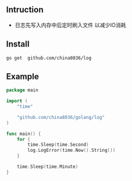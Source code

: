 ## Intruction
* 日志先写入内存中后定时刷入文件 以减少IO消耗


## Install


```sh
go get  github.com/china8036/log
```

## Example

```go
package main

import (
	"time"

	"github.com/china8036/golang/log"
)

func main() {
	for {
		time.Sleep(time.Second)
		log.LogError(time.Now().String())
	}

	time.Sleep(time.Minute)
}


```

